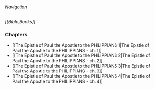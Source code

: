 ###### Navigation
*[[Bible|Books]]*

### Chapters
- [[The Epistle of Paul the Apostle to the PHILIPPIANS 1|The Epistle of Paul the Apostle to the PHILIPPIANS - ch. 1]]
- [[The Epistle of Paul the Apostle to the PHILIPPIANS 2|The Epistle of Paul the Apostle to the PHILIPPIANS - ch. 2]]
- [[The Epistle of Paul the Apostle to the PHILIPPIANS 3|The Epistle of Paul the Apostle to the PHILIPPIANS - ch. 3]]
- [[The Epistle of Paul the Apostle to the PHILIPPIANS 4|The Epistle of Paul the Apostle to the PHILIPPIANS - ch. 4]]
